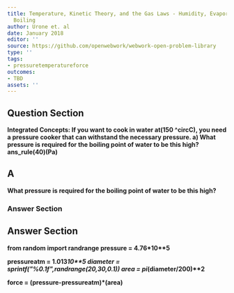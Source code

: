 ```yaml
---
title: Temperature, Kinetic Theory, and the Gas Laws - Humidity, Evaporation, and
  Boiling
author: Urone et. al
date: January 2018
editor: ''
source: https://github.com/openwebwork/webwork-open-problem-library
type: ''
tags:
- pressuretemperatureforce
outcomes:
- TBD
assets: ''
---
```


## Question Section 

<b>Integrated Concepts:<b> If you want to cook in water at(150 ^circC), you need a pressure cooker that can withstand the necessary pressure.
a) What pressure is required for the boiling point of water to be this high? 
ans_rule(40)(Pa)

## A
What pressure is required for the boiling point of water to be this high? 
### Answer Section


## Answer Section

from random import randrange
pressure = 4.76*10**5

pressureatm = 1.013*10**5
diameter = sprintf("%0.1f",randrange(20,30,0.1))
area = pi*(diameter/200)**2

force = (pressure-pressureatm)*(area)